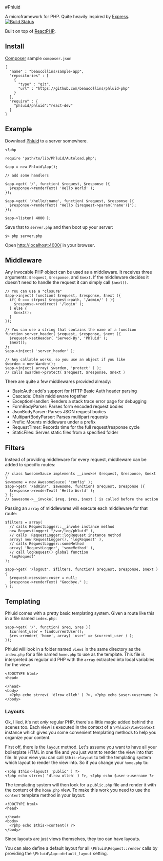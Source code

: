 #Phluid

A microframework for PHP. Quite heavily inspired by [Express][]. [![Build Status](https://secure.travis-ci.org/beaucollins/phluid-php.png?branch=react)](https://travis-ci.org/beaucollins/phluid-php)

Built on top of [ReactPHP](https://github.com/reactphp/react).

[Express]: http://expressjs.com "Express web application framework for node"

## Install

[Composer][] sample `composer.json`

    {
      "name" : "beaucollins/sample-app",
      "repositories" : [
        {
          "type" : "git",
          "url" : "https://github.com/beaucollins/phluid-php"
        }
      ],
      "require" : {
        "phluid/phluid":"react-dev"
      }
    }

[Composer]: http://google.com/?q=composer%20php "Google Search: composer php"

## Example

Download [Phluid][] to a server somewhere. 

    <?php
    
    require 'path/to/lib/Phluid/Autoload.php';
        
    $app = new Phluid\App();
    
    // add some handlers
    
    $app->get( '/', function( $request, $response ){
      $response->renderText( 'Hello World' );
    });
    
    $app->get( '/hello/:name', function( $request, $response ){
      $response->renderText( "Hello {$request->param('name')}");
    });
    
    $app->listen( 4000 );
    
    
Save that to `server.php` and then boot up your server:

    $> php server.php
  
Open [http://localhost:4000/][example] in your browser.

[Phluid]: https://github.com/beaucollins/phluid-php/tarball/master "phluid-php master tarball"
[example]: http://localhost:4000/

## Middleware

Any invocable PHP object can be used as a middleware. It receives three
arguments: `$request`, `$response`, and `$next`. If the middleware decides it
doesn't need to handle the request it can simply call `$next()`.

    // You can use a "closure"
    $app->inject( function( $request, $response, $next ){
      if( 0 === strpos( $request->path, '/admin/' ) ){
        $response->redirect( '/login' );
      } else {
        $next();
      }
    });
    
    // You can use a string that contains the name of a function
    function server_header( $request, $response, $next ){
      $request->setHeader( 'Served-By', 'Phluid' );
      $next();
    };
    $app->inject( 'server_header' );
    
    // Any callable works, so you use an object if you like
    $warden = new Warden();
    $app->inject( array( $warden, 'protect' ) );
    // calls $warden->protect( $request, $response, $next )
    
There are quite a few middlewares provided already:

- BasicAuth: add's support for HTTP Basic Auth header parsing
- Cascade: Chain middleware together
- ExceptionHandler: Renders a stack trace error page for debugging
- FormBodyParser: Parses form encoded request bodies
- JsonBodyParser: Parses JSON request bodies
- MultipartBodyParser: Parses multipart requests
- Prefix: Mounts middleware under a prefix 
- RequestTimer: Records time for the full request/response cycle
- StaticFiles: Serves static files from a specified folder

## Filters

Instead of providing middleware for every request, middleware can be added to
specific routes:

    // class AwesomeSauce implements __invoke( $request, $response, $next )
    $awesome = new AwesomeSauce( 'config' );
    $app->get( '/admin/', $awesome, function( $request, $response ){
      $response->renderText( 'Hello World' );
    } );
    // $awesome->__invoke( $req, $res, $next ) is called before the action
    
Passing an `array` of middlewares will execute each middleware for that route:

    $filters = array(
      // calls RequestLogger::__invoke instance method
      new RequestLogger( "/var/log/phluid" ),
      // calls  RequestLogger::logRequest instance method
      array( new RequestLogger(), 'logRequest' ),
      // calls RequestLogger::someMethod
      array( 'RequestLogger', 'someMethod' ),
      // call logRequest() global function
      'logRequest'
    );
    
    $app->get( '/logout', $filters, function( $request, $response, $next ){
      $request->session->user = null;
      $response->renderText( "Goodbye." );
    } );
    
## Templating

Phluid comes with a pretty basic templating system. Given a route like this in
a file named `index.php`:

    $app->get( '/', function( $req, $res ){
      $current_user = findCurrentUser();
      $res->render( 'home', array( 'user' => $current_user ) );
    });

Phluid will look in a folder named `views` in the same directory as the
`index.php` for a file named `home.php` to use as the template. This file is
interpreted as regular old PHP with the `array` extracted into local variables
for the view:

    <!DOCTYPE html>
    <head>
    
    </head>
    <body>
      <?php echo strrev( 'dlrow olleh' ) ?>, <?php echo $user->username ?>
    </body>
    
### Layouts
    
Ok, I lied, it's not _only_ regular PHP, there's a little magic added behind
the scenes too. Each view is executed in the context of a `\Phluid\ViewContext`
instance which gives you some convenient templating methods to help you
organize your content.

First off, there is the `layout` method. Let's assume you want to have all your
boilerplate HTML in one file and you just want to render the view into that
file. In your view you can call `$this->layout` to tell the templating system
which layout to render the view into. So if you change your `home.php` to:

    <?php $this->layout( 'public' ) ?>
    <?php echo strrev( 'dlrow olleh' ) ?>, <?php echo $user->username ?>

The templating system will then look for a `public.php` file and render it with
the content of the `home.php` view. To make this work you need to use the
`content` template method in your layout:

    <!DOCTYPE html>
    <head>
    
    </head>
    <body>
      <?php echo $this->content() ?>
    </body>
    
Since layouts are just views themselves, they too can have layouts.

You can also define a default layout for all `\Phluid\Request::render` calls by
providing the `\Phluid\App::default_layout` setting.
